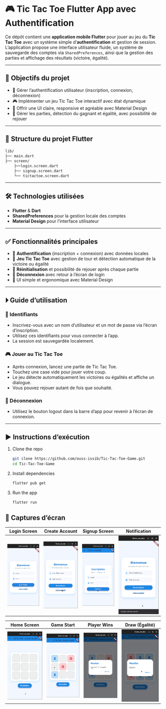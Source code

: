 # 🎮 Tic Tac Toe Flutter App avec Authentification

Ce dépôt contient une **application mobile Flutter** pour jouer au jeu du **Tic Tac Toe** avec un système simple d’**authentification** et gestion de session.  
L’application propose une interface utilisateur fluide, un système de sauvegarde des comptes via `SharedPreferences`, ainsi que la gestion des parties et affichage des résultats (victoire, égalité).

---

## 🎯 Objectifs du projet

- 🔐 Gérer l’authentification utilisateur (inscription, connexion, déconnexion)
- 🎮 Implémenter un jeu Tic Tac Toe interactif avec état dynamique
- 📱 Offrir une UI claire, responsive et agréable avec Material Design
- 🧩 Gérer les parties, détection du gagnant et égalité, avec possibilité de rejouer

---

## 📂 Structure du projet Flutter

```
lib/
├── main.dart
├── screen/
    ├──login.screen.dart
    ├── signup.screen.dart
    └── tictactoe.screen.dart
```


---

## 🛠️ Technologies utilisées

- **Flutter** & **Dart**  
- **SharedPreferences** pour la gestion locale des comptes  
- **Material Design** pour l’interface utilisateur

---

## ✅ Fonctionnalités principales

- 🔐 **Authentification** (inscription + connexion) avec données locales  
- 🎲 **Jeu Tic Tac Toe** avec gestion de tour et détection automatique de la victoire ou égalité  
- 🔄 **Réinitialisation** et possibilité de rejouer après chaque partie  
- 🚪 **Déconnexion** avec retour à l’écran de login  
- 🎨 UI simple et ergonomique avec Material Design  

---

## ⏵ Guide d’utilisation

### 🔐 Identifiants

- Inscrivez-vous avec un nom d’utilisateur et un mot de passe via l’écran d’inscription.  
- Utilisez ces identifiants pour vous connecter à l’app.  
- La session est sauvegardée localement.

### 🎮 Jouer au Tic Tac Toe

- Après connexion, lancez une partie de Tic Tac Toe.  
- Touchez une case vide pour jouer votre coup.  
- Le jeu détecte automatiquement les victoires ou égalités et affiche un dialogue.  
- Vous pouvez rejouer autant de fois que souhaité.

### 🚪 Déconnexion

- Utilisez le bouton logout dans la barre d’app pour revenir à l’écran de connexion.

---

## ▶️ Instructions d’exécution

1. Clone the repo  
   ```bash
   git clone https://github.com/ouss-issib/Tic-Tac-Toe-Game.git
   cd Tic-Tac-Toe-Game
   ```

2. Install dependencies  
   ```bash
   flutter pub get
   ```

3. Run the app  
   ```bash
   flutter run
   ```

## 📸 Captures d’écran

| Login Screen | Create Account | Signup Screen | Notification |
|--------------|--------------|--------------|--------------|
| ![Login](./captures/login.png) | ![Signup](./captures/signup.png) | ![After Signup](./captures/aftersignup.png) | ![Notification](./captures/notification.png) |

| Home Screen | Game Start | Player Wins | Draw (Égalité) |
|-------------|------------|-------------|----------------|
| ![Home](./captures/home.png) | ![Game Start](./captures/gamestart.png) | ![Player Win](./captures/playerwin.png) | ![Draw](./captures/egalite.png) |

